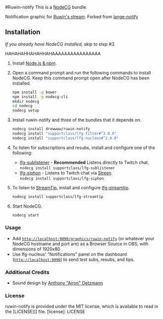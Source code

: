 #Ruwin-notify
This is a [NodeCG](http://github.com/nodecg/nodecg) bundle.

Notification graphic for [Ruwin's stream](http://twitch.tv/ruwin).
Forked from [lange-notify](github.com/lange/lange-notify)

## Installation
_If you already have NodeCG installed, skip to step #3._






HAHAHAHHAHAHHAHAAAAAAAAAAAAAAAA







1. Install [Node.js & npm](https://nodejs.org/en/).

2. Open a command prompt and run the following commands to install NodeCG.
Keep this command prompt open after NodeCG has been installed.
	```sh
	npm install -g bower
	npm install -g nodecg-cli
	mkdir nodecg
	cd nodecg
	nodecg setup
	```

3. Install ruwin-notify and three of the bundles that it depends on.
	```sh
	nodecg install drewwww/ruwin-notify
	nodecg install "supportclass/lfg-filter#^3.0.0"
	nodecg install "supportclass/lfg-nucleus#^2.0.0"
	```

4. To listen for subscriptions and resubs, install and configure one of the following:
	- [lfg-sublistener](https://github.com/SupportClass/lfg-sublistener) - **Recommended** Listens directly to Twitch chat.  
		`nodecg install supportclass/lfg-sublistener`
	- [lfg-siphon](https://github.com/SupportClass/lfg-siphon) - Listens to Twitch chat via [Streen](https://github.com/SupportClass/streen).  
		`nodecg install supportclass/lfg-siphon`
  
5. To listen to [StreamTip](https://streamtip.com), install and configure [lfg-streamtip](https://github.com/SupportClass/lfg-streamtip).
	```sh
	nodecg install supportclass/lfg-streamtip
	```

6. Start NodeCG.
	```sh
	nodecg start
	```

### Usage
- Add [`http://localhost:9090/graphics/ruwin-notify`](http://localhost:9090/graphics/ruwin-notify) 
(or whatever your NodeCG hostname and port are) as a Browser Source in OBS, with dimensions of 1920x80
- Use lfg-nucleus' "Notifications" panel on the dashboard ([`http://localhost:9090`](http://localhost:9090)) to send test subs, resubs, and tips.

### Additional Credits
- Sound design by [Anthony "Airon" Oetzmann](http://aironaudio.weebly.com/) 

### License
ruwin-notify is provided under the MIT license, which is available to read in the [LICENSE][] file.
[license]: LICENSE
